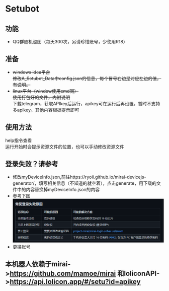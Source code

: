 # Setubot
## 功能
- QQ群随机涩图（每天300次，另请珍惜账号，少使用R18）
## 准备
- ~~windows idea平台~~  
~~修改A_Setubot_Data中config.json的信息，每个冒号右边是对应左边的值，有说明。~~
- ~~linux平台（window使用cmd同）~~  
~~使用打包好的文件，内附说明~~  
  下载telegram，获取APIkey后运行，apikey可在运行后再设置，暂时不支持多apikey。其他内容根据提示即可
## 使用方法
help指令查看  
运行开始时会提示资源文件的位置，也可以手动修改资源文件

## 登录失败？请参考
- 修改myDeviceInfo.json,前往https://ryoii.github.io/mirai-devicejs-generator/，填写相关信息（不知道的就空着），点击generate，用下载的文件中的内容替换掉myDeviceInfo.json的内容
- 参考下图  
  ![114514](src/main/resources/QQ截图20210403210135.png)
- 更换账号
  
## 本机器人依赖于mirai->https://github.com/mamoe/mirai 和loliconAPI->https://api.lolicon.app/#/setu?id=apikey  
